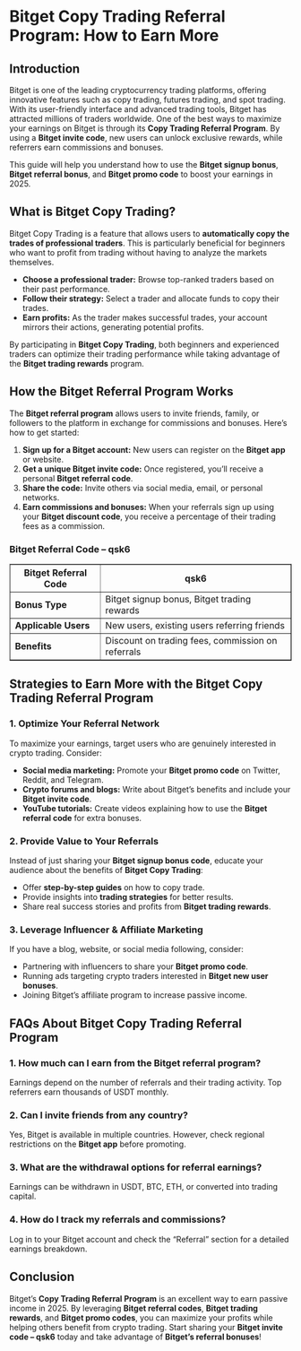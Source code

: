 <h1>Bitget Copy Trading Referral Program: How to Earn More</h1>
<h2>Introduction</h2>
<p>Bitget is one of the leading cryptocurrency trading platforms, offering innovative features such as copy trading, futures trading, and spot trading. With its user-friendly interface and advanced trading tools, Bitget has attracted millions of traders worldwide. One of the best ways to maximize your earnings on Bitget is through its <strong>Copy Trading Referral Program</strong>. By using a <strong>Bitget invite code</strong>, new users can unlock exclusive rewards, while referrers earn commissions and bonuses.</p>
<p>This guide will help you understand how to use the <strong>Bitget signup bonus</strong>, <strong>Bitget referral bonus</strong>, and <strong>Bitget promo code</strong> to boost your earnings in 2025.</p>

<h2>What is Bitget Copy Trading?</h2>
<p>Bitget Copy Trading is a feature that allows users to <strong>automatically copy the trades of professional traders</strong>. This is particularly beneficial for beginners who want to profit from trading without having to analyze the markets themselves.</p>
<ul>
    <li><strong>Choose a professional trader:</strong> Browse top-ranked traders based on their past performance.</li>
    <li><strong>Follow their strategy:</strong> Select a trader and allocate funds to copy their trades.</li>
    <li><strong>Earn profits:</strong> As the trader makes successful trades, your account mirrors their actions, generating potential profits.</li>
</ul>
<p>By participating in <strong>Bitget Copy Trading</strong>, both beginners and experienced traders can optimize their trading performance while taking advantage of the <strong>Bitget trading rewards</strong> program.</p>

<h2>How the Bitget Referral Program Works</h2>
<p>The <strong>Bitget referral program</strong> allows users to invite friends, family, or followers to the platform in exchange for commissions and bonuses. Here’s how to get started:</p>
<ol>
    <li><strong>Sign up for a Bitget account:</strong> New users can register on the <strong>Bitget app</strong> or website.</li>
    <li><strong>Get a unique Bitget invite code:</strong> Once registered, you’ll receive a personal <strong>Bitget referral code</strong>.</li>
    <li><strong>Share the code:</strong> Invite others via social media, email, or personal networks.</li>
    <li><strong>Earn commissions and bonuses:</strong> When your referrals sign up using your <strong>Bitget discount code</strong>, you receive a percentage of their trading fees as a commission.</li>
</ol>

<h3>Bitget Referral Code – qsk6</h3>
<table border="1">
    <tr>
        <th>Bitget Referral Code</th>
        <th>qsk6</th>
    </tr>
    <tr>
        <td><strong>Bonus Type</strong></td>
        <td>Bitget signup bonus, Bitget trading rewards</td>
    </tr>
    <tr>
        <td><strong>Applicable Users</strong></td>
        <td>New users, existing users referring friends</td>
    </tr>
    <tr>
        <td><strong>Benefits</strong></td>
        <td>Discount on trading fees, commission on referrals</td>
    </tr>
</table>

<h2>Strategies to Earn More with the Bitget Copy Trading Referral Program</h2>
<h3>1. Optimize Your Referral Network</h3>
<p>To maximize your earnings, target users who are genuinely interested in crypto trading. Consider:</p>
<ul>
    <li><strong>Social media marketing:</strong> Promote your <strong>Bitget promo code</strong> on Twitter, Reddit, and Telegram.</li>
    <li><strong>Crypto forums and blogs:</strong> Write about Bitget’s benefits and include your <strong>Bitget invite code</strong>.</li>
    <li><strong>YouTube tutorials:</strong> Create videos explaining how to use the <strong>Bitget referral code</strong> for extra bonuses.</li>
</ul>

<h3>2. Provide Value to Your Referrals</h3>
<p>Instead of just sharing your <strong>Bitget signup bonus code</strong>, educate your audience about the benefits of <strong>Bitget Copy Trading</strong>:</p>
<ul>
    <li>Offer <strong>step-by-step guides</strong> on how to copy trade.</li>
    <li>Provide insights into <strong>trading strategies</strong> for better results.</li>
    <li>Share real success stories and profits from <strong>Bitget trading rewards</strong>.</li>
</ul>

<h3>3. Leverage Influencer & Affiliate Marketing</h3>
<p>If you have a blog, website, or social media following, consider:</p>
<ul>
    <li>Partnering with influencers to share your <strong>Bitget promo code</strong>.</li>
    <li>Running ads targeting crypto traders interested in <strong>Bitget new user bonuses</strong>.</li>
    <li>Joining Bitget’s affiliate program to increase passive income.</li>
</ul>

<h2>FAQs About Bitget Copy Trading Referral Program</h2>
<h3>1. How much can I earn from the Bitget referral program?</h3>
<p>Earnings depend on the number of referrals and their trading activity. Top referrers earn thousands of USDT monthly.</p>

<h3>2. Can I invite friends from any country?</h3>
<p>Yes, Bitget is available in multiple countries. However, check regional restrictions on the <strong>Bitget app</strong> before promoting.</p>

<h3>3. What are the withdrawal options for referral earnings?</h3>
<p>Earnings can be withdrawn in USDT, BTC, ETH, or converted into trading capital.</p>

<h3>4. How do I track my referrals and commissions?</h3>
<p>Log in to your Bitget account and check the “Referral” section for a detailed earnings breakdown.</p>

<h2>Conclusion</h2>
<p>Bitget’s <strong>Copy Trading Referral Program</strong> is an excellent way to earn passive income in 2025. By leveraging <strong>Bitget referral codes</strong>, <strong>Bitget trading rewards</strong>, and <strong>Bitget promo codes</strong>, you can maximize your profits while helping others benefit from crypto trading. Start sharing your <strong>Bitget invite code – qsk6</strong> today and take advantage of <strong>Bitget’s referral bonuses</strong>!</p>
